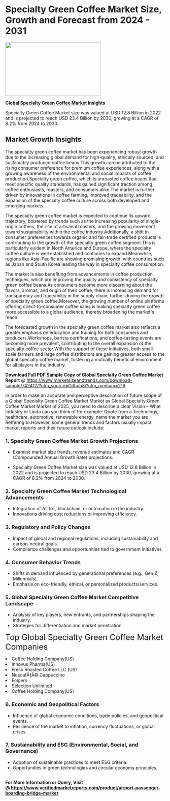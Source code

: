 <H1>Specialty Green Coffee Market Size, Growth and Forecast from 2024 - 2031</H1><img class="aligncenter size-medium wp-image-584254" src="https://thirdeyenews.in/wp-content/uploads/2024/09/Global-Market-Research-300x168.jpeg" alt="" width="300" height="168" /><p><strong>Global&nbsp;<a href="https://www.marketsizeandtrends.com/download-sample/742412/?utm_source=Github8j?utm_medium=216">Specialty Green Coffee Market</a> Insights</strong></p><p>Specialty Green Coffee Market size was valued at USD 12.8 Billion in 2022 and is projected to reach USD 23.4 Billion by 2030, growing at a CAGR of 8.2% from 2024 to 2030.</p><p><h2>Market Growth Insights</h2> <p>The specialty green coffee market has been experiencing robust growth due to the increasing global demand for high-quality, ethically sourced, and sustainably produced coffee beans.This growth can be attributed to the rising consumer preference for premium coffee experiences, along with a growing awareness of the environmental and social impacts of coffee production.Specialty green coffee, which is unroasted coffee beans that meet specific quality standards, has gained significant traction among coffee enthusiasts, roasters, and consumers alike.The market is further driven by innovations in coffee farming, improved traceability, and the expansion of the specialty coffee culture across both developed and emerging markets.</p> <p>The specialty green coffee market is expected to continue its upward trajectory, bolstered by trends such as the increasing popularity of single-origin coffees, the rise of artisanal roasters, and the growing movement toward sustainability within the coffee industry.Additionally, a shift in consumer preferences towards organic and fair-trade certified products is contributing to the growth of the specialty green coffee segment.This is particularly evident in North America and Europe, where the specialty coffee culture is well established and continues to expand.Meanwhile, regions like Asia-Pacific are showing promising growth, with countries such as Japan and South Korea leading the way in specialty coffee consumption.</p> <p>The market is also benefiting from advancements in coffee production techniques, which are improving the quality and consistency of specialty green coffee beans.As consumers become more discerning about the flavors, aromas, and origin of their coffee, there is increasing demand for transparency and traceability in the supply chain, further driving the growth of specialty green coffee.Moreover, the growing number of online platforms offering direct-to-consumer coffee sales is making specialty green coffee more accessible to a global audience, thereby broadening the market's reach.</p> <p>The forecasted growth in the specialty green coffee market also reflects a greater emphasis on education and training for both consumers and producers.Workshops, barista certifications, and coffee-tasting events are becoming more prevalent, contributing to the overall expansion of the specialty coffee sector.With the support of these initiatives, both small-scale farmers and large coffee distributors are gaining greater access to the global specialty coffee market, fostering a mutually beneficial environment for all players in the industry.</p> <p><span class=""><strong>Download Full PDF Sample Copy of Global Specialty Green Coffee Market Report</strong> @ <a href="https://www.marketsizeandtrends.com/download-sample/742412/?utm_source=Github8j?utm_medium=216" target="_blank">https://www.marketsizeandtrends.com/download-sample/742412/?utm_source=Github8j?utm_medium=216</a></span></p><p>In order to make an accurate and perceptive description of future scope of a Global&nbsp;Specialty Green Coffee Market Market as Global&nbsp;Specialty Green Coffee Market Market of 2025, you need to describe a clear Vision &ndash; What Industry or Linda can you think of for example: Quote from a Technology, healthcare, automotive, renewable energy, name the market you are Reffering to.However, some general trends and factors usually impact market reports and their future outlook include:</p><h3>1.&nbsp;<strong>Specialty Green Coffee Market Growth Projections</strong></h3><ul><li>Examine market size trends, revenue estimates and CAGR (Compounded Annual Growth Rate) projections.</li><li><p>Specialty Green Coffee Market size was valued at USD 12.8 Billion in 2022 and is projected to reach USD 23.4 Billion by 2030, growing at a CAGR of 8.2% from 2024 to 2030.</p></li></ul><h3>2.&nbsp;<strong>Specialty Green Coffee Market Technological Advancements</strong></h3><ul><li>Integration of AI, IoT, blockchain, or automation in the industry.</li><li>Innovations driving cost reductions or improving efficiency.</li></ul><h3>3.&nbsp;<strong>Regulatory and Policy Changes</strong></h3><ul><li>Impact of global and regional regulations, including sustainability and carbon-neutral goals.</li><li>Compliance challenges and opportunities tied to government initiatives.</li></ul><h3>4.&nbsp;<strong>Consumer Behavior Trends</strong></h3><ul><li>Shifts in demand influenced by generational preferences (e.g., Gen Z, Millennials).</li><li>Emphasis on eco-friendly, ethical, or personalized products/services.</li></ul><h3>5.&nbsp;<strong>Global Specialty Green Coffee Market Competitive Landscape</strong></h3><ul><li>Analysis of key players, new entrants, and partnerships shaping the industry.</li><li>Strategies for differentiation and market penetration.</li></ul><p data-pm-slice="1 1 []"><span style="color: inherit; font-family: inherit; font-size: 25px;">Top Global Specialty Green Coffee Market Companies</span></p><div class="" data-test-id=""><p><li>Coffee Holding Company(US)</li><li> Innovus Pharma(US)</li><li> Fresh Roasted Coffee LLC.(US)</li><li> NescafÃƒÂ© Cappuccino</li><li> Folgers</li><li> Selection Unlimited</li><li> Coffee Holding Company(US)</li></p></div><h3>6.&nbsp;<strong>Economic and Geopolitical Factors</strong></h3><ul><li>Influence of global economic conditions, trade policies, and geopolitical events.</li><li>Resilience of the market to inflation, currency fluctuations, or global crises.</li></ul><h3>7.&nbsp;<strong>Sustainability and ESG (Environmental, Social, and Governance)</strong></h3><ul><li>Adoption of sustainable practices to meet ESG criteria.</li><li>Opportunities in green technologies and circular economy principles.</li></ul><h2><strong style="font-size: 14px;">For More Information or Query, Visit @&nbsp;</strong><a style="background-color: #ffffff; font-size: 14px;" href="https://www.marketsizeandtrends.com/report/specialty-green-coffee-market/" target="_blank">https://www.verifiedmarketreports.com/product/airport-passenger-boarding-bridge-market</a></h2>